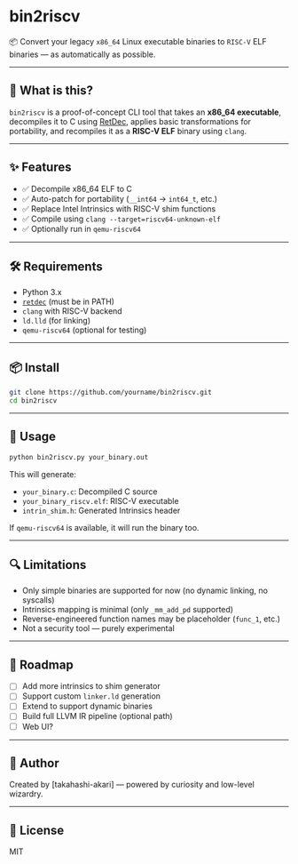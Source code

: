 # bin2riscv

📦 Convert your legacy `x86_64` Linux executable binaries to `RISC-V` ELF binaries — as automatically as possible.

---

## 🚀 What is this?

`bin2riscv` is a proof-of-concept CLI tool that takes an **x86_64 executable**, decompiles it to C using [RetDec](https://github.com/avast/retdec), applies basic transformations for portability, and recompiles it as a **RISC-V ELF** binary using `clang`.

---

## ✨ Features

- ✅ Decompile x86_64 ELF to C
- ✅ Auto-patch for portability (`__int64` → `int64_t`, etc.)
- ✅ Replace Intel Intrinsics with RISC-V shim functions
- ✅ Compile using `clang --target=riscv64-unknown-elf`
- ✅ Optionally run in `qemu-riscv64`

---

## 🛠 Requirements

- Python 3.x
- [`retdec`](https://github.com/avast/retdec) (must be in PATH)
- `clang` with RISC-V backend
- `ld.lld` (for linking)
- `qemu-riscv64` (optional for testing)

---

## 📦 Install

```bash
git clone https://github.com/yourname/bin2riscv.git
cd bin2riscv
```

---

## 🔧 Usage

```bash
python bin2riscv.py your_binary.out
```

This will generate:
- `your_binary.c`: Decompiled C source
- `your_binary_riscv.elf`: RISC-V executable
- `intrin_shim.h`: Generated Intrinsics header

If `qemu-riscv64` is available, it will run the binary too.

---

## 🔍 Limitations

- Only simple binaries are supported for now (no dynamic linking, no syscalls)
- Intrinsics mapping is minimal (only `_mm_add_pd` supported)
- Reverse-engineered function names may be placeholder (`func_1`, etc.)
- Not a security tool — purely experimental

---

## 📅 Roadmap

- [ ] Add more intrinsics to shim generator
- [ ] Support custom `linker.ld` generation
- [ ] Extend to support dynamic binaries
- [ ] Build full LLVM IR pipeline (optional path)
- [ ] Web UI?

---

## 🧠 Author

Created by [takahashi-akari] — powered by curiosity and low-level wizardry.

---

## 📜 License

MIT
